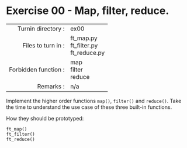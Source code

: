 # Exercise 00 - Map, filter, reduce.

|                         |                    |
| -----------------------:| ------------------ |
|   Turnin directory :    |  ex00              |
|   Files to turn in :    |  ft_map.py<br>ft_filter.py<br>ft_reduce.py |
|   Forbidden function :  |  map<br>filter<br>reduce |
|   Remarks :             |  n/a               |

Implement the higher order functions `map()`, `filter()` and `reduce()`. Take the time to understand the use case of these three built-in functions.

How they should be prototyped:

```
ft_map()
ft_filter()
ft_reduce()
```
